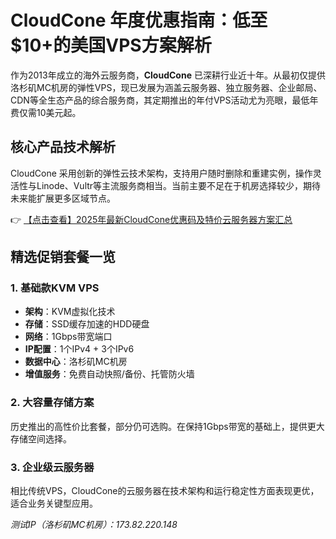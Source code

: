 # CloudCone 年度优惠指南：低至$10+的美国VPS方案解析

作为2013年成立的海外云服务商，**CloudCone** 已深耕行业近十年。从最初仅提供洛杉矶MC机房的弹性VPS，现已发展为涵盖云服务器、独立服务器、企业邮局、CDN等全生态产品的综合服务商，其定期推出的年付VPS活动尤为亮眼，最低年费仅需10美元起。

## 核心产品技术解析

CloudCone 采用创新的弹性云技术架构，支持用户随时删除和重建实例，操作灵活性与Linode、Vultr等主流服务商相当。当前主要不足在于机房选择较少，期待未来能扩展更多区域节点。

👉 [【点击查看】2025年最新CloudCone优惠码及特价云服务器方案汇总](https://bit.ly/Cloudcone)

## 精选促销套餐一览

### 1. 基础款KVM VPS
- **架构**：KVM虚拟化技术
- **存储**：SSD缓存加速的HDD硬盘
- **网络**：1Gbps带宽端口
- **IP配置**：1个IPv4 + 3个IPv6
- **数据中心**：洛杉矶MC机房
- **增值服务**：免费自动快照/备份、托管防火墙

### 2. 大容量存储方案
历史推出的高性价比套餐，部分仍可选购。在保持1Gbps带宽的基础上，提供更大存储空间选择。

### 3. 企业级云服务器
相比传统VPS，CloudCone的云服务器在技术架构和运行稳定性方面表现更优，适合业务关键型应用。

*测试IP（洛杉矶MC机房）：173.82.220.148*